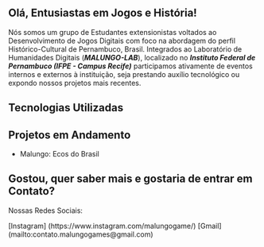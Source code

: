 ## Olá, Entusiastas em Jogos e História!

Nós somos um grupo de Estudantes extensionistas voltados ao Desenvolvimento de Jogos Digitais com foco na abordagem do perfil Histórico-Cultural de Pernambuco, Brasil. Integrados ao Laboratório de Humanidades Digitais (***MALUNGO-LAB***), localizado no ***Instituto Federal de Pernambuco (IFPE - Campus Recife)*** participamos ativamente de eventos internos e externos à instituição, seja prestando auxílio tecnológico ou expondo nossos projetos mais recentes.

## Tecnologias Utilizadas

## Projetos em Andamento

- Malungo: Ecos do Brasil

## Gostou, quer saber mais e gostaria de entrar em Contato?

<p>Nossas Redes Sociais:</p>
[Instagram] (https://www.instagram.com/malungogame/)
[Gmail] (mailto:contato.malungogames@gmail.com)
